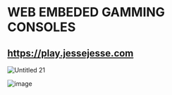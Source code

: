 # WEB EMBEDED GAMMING CONSOLES
## https://play.jessejesse.com

![Untitled 21](https://user-images.githubusercontent.com/119916323/227709175-51857785-8c2f-4f66-9c66-fe2dbef06c52.jpg)

![image](https://user-images.githubusercontent.com/119916323/227708893-d9f04b51-cb3c-48e9-a059-7702f47b53f2.png)

